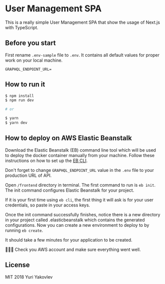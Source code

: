 # User Management SPA

This is a really simple User Management SPA that show the usage of Next.js with TypeScript.

## Before you start

First rename `.env-sample` file to `.env`. It contains all default values for proper work on your local machine.

```
GRAPHQL_ENDPOINT_URL=
```

## How to run it

```bash
$ npm install
$ npm run dev

# or

$ yarn
$ yarn dev
```

## How to deploy on AWS Elastic Beanstalk

Download the Elastic Beanstalk (EB) command line tool which will be used to deploy the docker container manually from your machine. Follow these instructions on how to set up the [EB CLI](https://docs.aws.amazon.com/elasticbeanstalk/latest/dg/eb-cli3-install.html).

Don't forget to change `GRAPHQL_ENDPOINT_URL` value in the `.env` file to your production URL of API.

Open `/frontend` directory in terminal. The first command to run is `eb init`. The init command configures Elastic Beanstalk for your project.

If it is your first time using `eb cli`, the first thing it will ask is for your user credentials, so paste in your access keys.

Once the init command successfully finishes, notice there is a new directory in your project called .elasticbeanstalk which contains the generated configurations. Now you can create a new environment to deploy to by running `eb create`.

It should take a few minutes for your application to be created.

🎉🎉🎉 Check you AWS account and make sure everything went well.


## License

MIT 2018 Yuri Yakovlev
